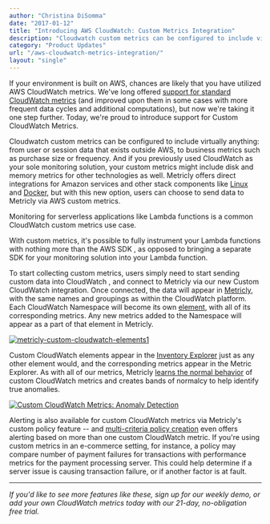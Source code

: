 ```yaml
---
author: "Christina DiSomma"
date: "2017-01-12"
title: "Introducing AWS CloudWatch: Custom Metrics Integration"
description: "Cloudwatch custom metrics can be configured to include virtually anything: from user or session data that exists outside AWS, to business metrics."
category: "Product Updates"
url: "/aws-cloudwatch-metrics-integration/"
layout: "single"
---
```


If your environment is built on AWS, chances are likely that you have utilized AWS CloudWatch metrics. We've long offered [support for standard CloudWatch metrics](https://help.netuitive.com/Content/Integrations/aws.htm) (and improved upon them in some cases with more frequent data cycles and additional computations), but now we're taking it one step further. Today, we're proud to introduce support for Custom CloudWatch Metrics.

Cloudwatch custom metrics can be configured to include virtually anything: from user or session data that exists outside AWS, to business metrics such as purchase size or frequency. And if you previously used CloudWatch as your sole monitoring solution, your custom metrics might include disk and memory metrics for other technologies as well. Metricly offers direct integrations for Amazon services and other stack components like [Linux](https://help.netuitive.com/Content/Integrations/linux.htm) and [Docker](https://help.netuitive.com/Content/Integrations/docker.htm), but with this new option, users can choose to send data to Metricly via AWS custom metrics.

Monitoring for serverless applications like Lambda functions is a common CloudWatch custom metrics use case.

With custom metrics, it's possible to fully instrument your Lambda functions with nothing more than the AWS SDK , as opposed to bringing a separate SDK for your monitoring solution into your Lambda function.

To start collecting custom metrics, users simply need to start sending custom data into CloudWatch , and connect to Metricly via our new Custom CloudWatch integration. Once connected, the data will appear in [Metricly](/product), with the same names and groupings as within the CloudWatch platform. Each CloudWatch Namespace will become its own [element](https://help.netuitive.com/Content/Inventory/Elements/elements.htm), with all of its corresponding metrics. Any new metrics added to the Namespace will appear as a part of that element in Metricly.

[![metricly-custom-cloudwatch-elements1](https://s3-us-west-2.amazonaws.com/com-netuitive-app-usw2-public/wp-content/uploads/2017/07/Netuitive-Custom-CloudWatch-Elements1-1024x297.png)](https://s3-us-west-2.amazonaws.com/com-netuitive-app-usw2-public/wp-content/uploads/2017/07/Netuitive-Custom-CloudWatch-Elements1.png)

Custom CloudWatch elements appear in the [Inventory Explorer](https://help.netuitive.com/Content/Inventory/inventory_explorer.htm) just as any other element would, and the corresponding metrics appear in the Metric Explorer. As with all of our metrics, Metricly [learns the normal behavior](/monitoring/) of custom CloudWatch metrics and creates bands of normalcy to help identify true anomalies.

[![Custom CloudWatch Metrics: Anomaly Detection](https://s3-us-west-2.amazonaws.com/com-netuitive-app-usw2-public/wp-content/uploads/2017/07/Pasted-image-at-2017_01_11-02_40-PM-1024x348.png)](https://s3-us-west-2.amazonaws.com/com-netuitive-app-usw2-public/wp-content/uploads/2017/07/Pasted-image-at-2017_01_11-02_40-PM.png)

Alerting is also available for custom CloudWatch metrics via Metricly's custom policy feature -- and [multi-criteria policy creation](/reduce-alert-multi-criteria-policies) even offers alerting based on more than one custom CloudWatch metric. If you're using custom metrics in an e-commerce setting, for instance, a policy may compare number of payment failures for transactions with performance metrics for the payment processing server. This could help determine if a server issue is causing transaction failure, or if another factor is at fault.

* * * * *

*If you'd like to see more features like these, sign up for our weekly demo, or add your own CloudWatch metrics today with our 21-day, no-obligation free trial.*
